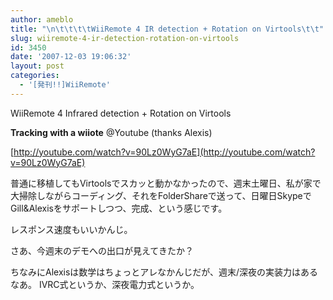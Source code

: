 ```yaml
---
author: ameblo
title: "\n\t\t\t\tWiiRemote 4 IR detection + Rotation on Virtools\t\t"
slug: wiiremote-4-ir-detection-rotation-on-virtools
id: 3450
date: '2007-12-03 19:06:32'
layout: post
categories:
  - '[発刊!!]WiiRemote'
---
```


WiiRemote 4 Infrared detection + Rotation on Virtools

**Tracking with a wiiote** @Youtube (thanks Alexis)

[http://youtube.com/watch?v=90Lz0WyG7aE](http://youtube.com/watch?v=90Lz0WyG7aE)

普通に移植してもVirtoolsでスカッと動かなかったので、週末土曜日、私が家で大掃除しながらコーディング、それをFolderShareで送って、日曜日SkypeでGill&Alexisをサポートしつつ、完成、という感じです。

レスポンス速度もいいかんじ。

さあ、今週末のデモへの出口が見えてきたか？

ちなみにAlexisは数学はちょっとアレなかんじだが、週末/深夜の実装力はあるなあ。 IVRC式というか、深夜電力式というか。